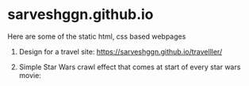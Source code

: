 # sarveshggn.github.io

Here are some of the static html, css based webpages

1) Design for a travel site: https://sarveshggn.github.io/travelller/

2) Simple Star Wars crawl effect that comes at start of every star wars movie: 
